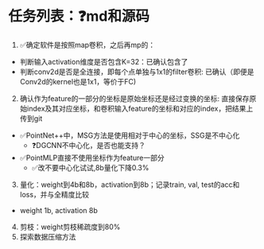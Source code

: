 # 任务列表：:question:md和源码
1. :white_check_mark:确定软件是按照map卷积，之后再mp的：
  - 判断输入activation维度是否包含K=32：已确认包含了
  - 判断conv2d是否是全连接，即每个点单独与1x1的filter卷积: 已确认（即便是Conv2d的kernel也是1x1，等价于FC)
2. 确认作为feature的一部分的坐标是原始坐标还是经过变换的坐标: 直接保存原始index及其对应坐标，和卷积输入feature的坐标和对应的index，把结果上传到git
  - :white_check_mark:PointNet++中，MSG方法是使用相对于中心的坐标，SSG是不中心化
    - :question:DGCNN不中心化，是否也能支持？
  - :white_check_mark:PointMLP直接不使用坐标作为feature一部分
    - :white_check_mark:改不要中心化试试,8b量化下降0.3%
3. 量化：weight到4b和8b，activation到8b；记录train, val, test的acc和loss，并与全精度比较
  - weight 1b, activation 8b
4. 剪枝：weight剪枝稀疏度到80%
5. 探索数据压缩方法
